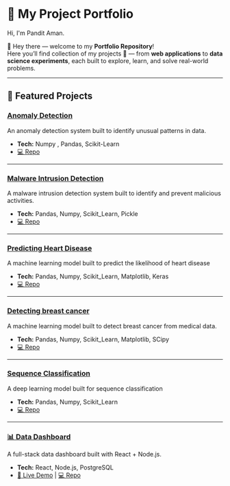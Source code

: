 # 🚀 My Project Portfolio  

Hi, I'm Pandit Aman.

👋 Hey there — welcome to my **Portfolio Repository**!  
Here you’ll find collection of my projects 🚀 — from **web applications** to **data science experiments**, each built to explore, learn, and solve real-world problems.  
  

---

## 🌟 Featured Projects  

### [Anomaly Detection](project-1/)
An anomaly detection system built to identify unusual patterns in data.  
- **Tech:** Numpy , Pandas, Scikit-Learn  
- [💻 Repo](https://github.com/Ah-am/Anomaly_Detection)  
---
### [Malware Intrusion Detection](project-2/)
A malware intrusion detection system built to identify and prevent malicious activities.
- **Tech:** Pandas, Numpy, Scikit_Learn, Pickle  
- [💻 Repo](https://github.com/Ah-am/malware-intrusion-detection)  
---
### [Predicting Heart Disease](project-3/)
A machine learning model built to predict the likelihood of heart disease
- **Tech:** Pandas, Numpy, Scikit_Learn, Matplotlib, Keras  
- [💻 Repo](https://github.com/Ah-am/Predicting-Heart-Disease-using-Neural-Networks)
---
### [Detecting breast cancer](project-3/)
A machine learning model built to detect breast cancer from medical data.
- **Tech:** Pandas, Numpy, Scikit_Learn, Matplotlib, SCipy  
- [💻 Repo](https://github.com/Ah-am/Detecting-breast-cancer-with-SVM-and-KNN)
---
### [Sequence Classification](project-3/)
A deep learning model built for sequence classification
- **Tech:** Pandas, Numpy, Scikit_Learn
- [💻 Repo](https://github.com/Ah-am/DNA-Sequence-Classification-using-Machine-Learning)
---
### [📊 Data Dashboard](project-1/)
A full-stack data dashboard built with React + Node.js.  
- **Tech:** React, Node.js, PostgreSQL  
- [🔗 Live Demo](https://example.com) | [💻 Repo](https://github.com/yourname/project-1)  

